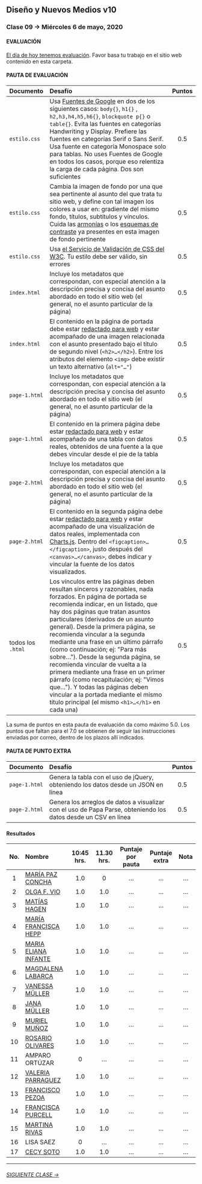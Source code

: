 ## Diseño y Nuevos Medios v10 

### Clase 09 → Miércoles 6 de mayo, 2020

#### EVALUACIÓN

[El día de hoy tenemos evaluación](https://profesorfaco.github.io/dno037-2020/clase-09/). Favor basa tu trabajo en el sitio web contenido en esta carpeta. 

#### PAUTA DE EVALUACIÓN

| Documento   | Desafío         		        	   | Puntos |
|:-------------|:--------------------------------|:------:|
| `estilo.css` | Usa [Fuentes de Google](https://fonts.google.com/) en dos de los siguientes casos: `body{}`,  `h1{}` , `h2,h3,h4,h5,h6{}`, `blockquote p{}` o `table{}`. Evita las fuentes en categorías Handwriting y Display. Prefiere las fuentes en categorías Serif o Sans Serif. Usa fuente en categoría Monospace solo para tablas. No uses Fuentes de Google en todos los casos, porque eso relentiza la carga de cada página. Dos son suficientes | 0.5 |
| `estilo.css` | Cambia la imagen de fondo por una que sea pertinente al asunto del que trata tu sitio web, y define con tal imagen los colores a usar en: gradiente del mismo fondo, títulos, subtítulos y vínculos. Cuida las [armonías](http://proyectacolor.cl/percepcion-del-color/armonias-de-color/) o los [esquemas de contraste](http://www.proyectacolor.cl/percepcion-del-color/esquemas-de-contraste/) ya presentes en esta imagen de fondo pertinente | 0.5 |
| `estilo.css` | Usa [el Servicio de Validación de CSS del W3C](https://jigsaw.w3.org/css-validator). Tu estilo debe ser válido, sin errores | 0.5 |
| `index.html` | Incluye los metadatos que correspondan, con especial atención a la descripción precisa y concisa del asunto abordado en todo el sitio web (el general, no el asunto particular de la página) | 0.5 |
| `index.html` | El contenido en la página de portada debe estar [redactado para web](https://www.nngroup.com/articles/how-users-read-on-the-web/) y estar acompañado de una imagen relacionada con el asunto presentado bajo el título de segundo nivel (`<h2>…</h2>`). Entre los atributos del elemento `<img>` debe existir un texto alternativo (`alt="…"`) | 0.5 |
| `page-1.html` | Incluye los metadatos que correspondan, con especial atención a la descripción precisa y concisa del asunto abordado en todo el sitio web (el general, no el asunto particular de la página) | 0.5 |
| `page-1.html` | El contenido en la primera página debe estar [redactado para web](https://www.nngroup.com/articles/how-users-read-on-the-web/) y estar acompañado de una tabla con datos reales, obtenidos de una fuente a la que debes vincular desde el pie de la tabla | 0.5 |
| `page-2.html` | Incluye los metadatos que correspondan, con especial atención a la descripción precisa y concisa del asunto abordado en todo el sitio web (el general, no el asunto particular de la página) | 0.5 |
| `page-2.html` | El contenido en la segunda página debe estar [redactado para web](https://www.nngroup.com/articles/how-users-read-on-the-web/) y estar acompañado de una visualización de datos reales, implementada con [Charts.js](https://www.chartjs.org/). Dentro del `<figcaption>…</figcaption>`, justo después del `<canvas>…</canvas>`, debes indicar y vincular la fuente de los datos visualizados. | 0.5 |
| todos los `.html` | Los vínculos entre las páginas deben resultan sinceros y razonables, nada forzados. En página de portada se recomienda indicar, en un listado, que hay dos páginas que tratan asuntos particulares (derivados de un asunto general). Desde la primera página, se recomienda vincular a la segunda mediante una frase en un último párrafo (como continuación; ej: "Para más sobre…"). Desde la segunda página, se recomienda vincular de vuelta a la primera mediante una frase en un primer párrafo (como recapitulación; ej: "Vimos que…"). Y todas las páginas deben vincular a la portada mediante el mismo título principal (el mismo `<h1>…</h1>` en cada una)  | 0.5 |

La suma de puntos en esta pauta de evaluación da como máximo 5.0. Los puntos que faltan para el 7.0 se obtienen de seguir las instrucciones enviadas por correo, dentro de los plazos allí indicados.

#### PAUTA DE PUNTO EXTRA

| Documento     | Desafío         		        	   | Puntos |
|:--------------|:---------------------------------|:------:|
| `page-1.html` | Genera la tabla con el uso de jQuery, obteniendo los datos desde un JSON en línea | 0.5 | 
| `page-2.html` | Genera los arreglos de datos a visualizar con el uso de Papa Parse, obteniendo los datos desde un CSV en línea | 0.5 | 


#### Resultados

| No.   | Nombre                  | 10:45 hrs. | 11.30 hrs. | Puntaje por pauta | Puntaje extra | Nota     |
|:-----:|:------------------------|:----------:|:----------:|:-----------------:|:-------------:|:--------:|
|   1   | [MARÍA PAZ CONCHA](https://mpconcha.github.io/clase-09/) | 1.0 | 0 | … | … | … |
|   2   | [OLGA F. VIO](https://caracolga.github.io/clase-09/) | 1.0 | 1.0 | … | … | … |
|   3   | [MATÍAS HAGEN](https://matihagene.github.io/clase-09/) | 1.0 | 1.0 | … | … | … |
|   4   | [MARÍA FRANCISCA HEPP](https://franhepp.github.io/clase-09/) | 1.0 | 1.0 | … | … | … |
|   5   | [MARIA ELIANA INFANTE](https://maritainfante.github.io/clase-09/) | 1.0 | 1.0 | … | … | … |
|   6   | [MAGDALENA LABARCA](https://maidalw.github.io/clase-09/) | 1.0 | 1.0 | … | … | … |
|   7   | [VANESSA MÜLLER](https://vymuller.github.io/clase-09/) | 1.0 | 1.0 | … | … | … |
|   8   | [JANA MÜLLER](https://janakristin.github.io/clase-09/) | 1.0 | 1.0 | … | … | … |
|   9   | [MURIEL MUÑOZ](https://murimu.github.io/clase-09/) | 1.0 | 1.0 | … | … | … |
|  10   | [ROSARIO OLIVARES](https://rosarioof.github.io/Clase-09/) | 1.0 | 1.0 | … | … | … |
|  11   | AMPARO ORTÚZAR          | 0 | … | … | … | … |
|  12   | [VALERIA PARRAGUEZ](https://valeriaparraguezojeda.github.io/clase-09/) | 1.0 | 1.0 | … | … | … |
|  13   | [FRANCISCO PEZOA](https://panshios.github.io/clase-09/) | 1.0 | 1.0 | … | … | … |
|  14   | [FRANCISCA PURCELL](https://fmpurcell.github.io/clase-09/) | 1.0 | 1.0 | … | … | … |
|  15   | [MARTINA RIVAS](https://mrivas29.github.io/clase-09/) | 1.0 | 1.0 | … | … | … |
|  16   | LISA SAEZ               | 0 | … | … | … | … |
|  17   | [CECY SOTO](https://cecysoto.github.io/clase-09/) | 1.0 | 1.0 | … | … | … |

- - - - - - - 

###### [SIGUIENTE CLASE →](https://github.com/profesorfaco/dno037-2020/tree/gh-pages/clase-10)
